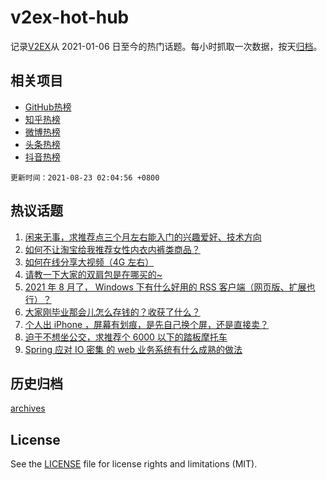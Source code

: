# v2ex-hot-hub

 记录[V2EX](https://www.v2ex.com/)从 2021-01-06 日至今的热门话题。每小时抓取一次数据，按天[归档](archives)。
 
 ## 相关项目

- [GitHub热榜](https://github.com/snaildev/github-hot-hub)
- [知乎热榜](https://github.com/snaildev/zhihu-hot-hub)
- [微博热榜](https://github.com/snaildev/weibo-hot-hub)
- [头条热榜](https://github.com/snaildev/toutiao-hot-hub)
- [抖音热榜](https://github.com/snaildev/douyin-hot-hub)


 `更新时间：2021-08-23 02:04:56 +0800`

## 热议话题

1. [闲来无事，求推荐点三个月左右能入门的兴趣爱好、技术方向](https://www.v2ex.com/t/797247)
1. [如何不让淘宝给我推荐女性内衣内裤类商品？](https://www.v2ex.com/t/797308)
1. [如何在线分享大视频（4G 左右）](https://www.v2ex.com/t/797251)
1. [请教一下大家的双肩包是在哪买的~](https://www.v2ex.com/t/797260)
1. [2021 年 8 月了， Windows 下有什么好用的 RSS 客户端（网页版、扩展也行）？](https://www.v2ex.com/t/797265)
1. [大家刚毕业那会儿怎么存钱的？收获了什么？](https://www.v2ex.com/t/797315)
1. [个人出 iPhone ，屏幕有划痕，是先自己换个屏，还是直接卖？](https://www.v2ex.com/t/797255)
1. [迫于不想坐公交，求推荐个 6000 以下的踏板摩托车](https://www.v2ex.com/t/797263)
1. [Spring 应对 IO 密集 的 web 业务系统有什么成熟的做法](https://www.v2ex.com/t/797281)

## 历史归档

[archives](archives)

## License

See the [LICENSE](LICENSE) file for license rights and limitations (MIT).
